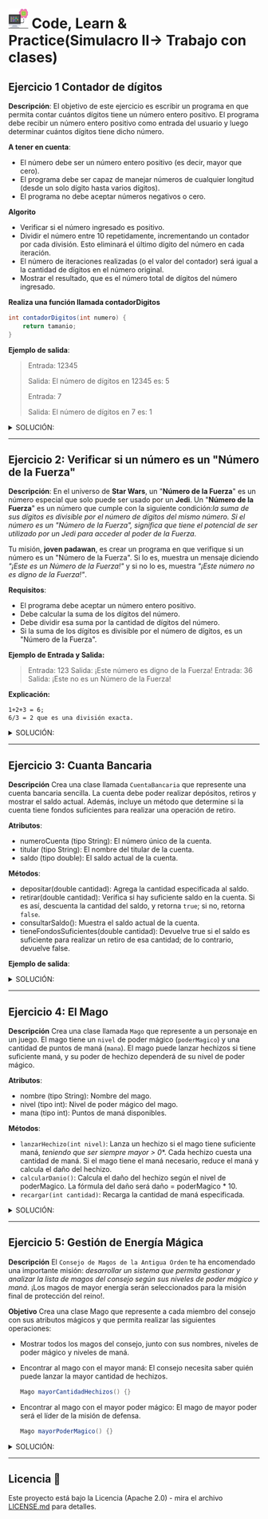 # <img src=../../../../../images/computer.png width="40"> Code, Learn & Practice(Simulacro II-> Trabajo con clases)

## Ejercicio 1 Contador de dígitos

**Descripción**: El objetivo de este ejercicio es escribir un programa en que permita contar cuántos dígitos tiene un número entero positivo. El programa debe recibir un número entero positivo como entrada del usuario y luego determinar cuántos dígitos tiene dicho número.

**A tener en cuenta**:

- El número debe ser un número entero positivo (es decir, mayor que cero).
- El programa debe ser capaz de manejar números de cualquier longitud (desde un solo dígito hasta varios dígitos).
- El programa no debe aceptar números negativos o cero.

**Algorito**
- Verificar si el número ingresado es positivo.
- Dividir el número entre 10 repetidamente, incrementando un contador por cada división. Esto eliminará el último dígito del número en cada iteración.
- El número de iteraciones realizadas (o el valor del contador) será igual a la cantidad de dígitos en el número original.
- Mostrar el resultado, que es el número total de dígitos del número ingresado.

**Realiza una función llamada contadorDigitos**

```java
int contadorDigitos(int numero) {
    return tamanio;
}
```

**Ejemplo de salida**:

> Entrada: 12345
>
> Salida: El número de dígitos en 12345 es: 5
>
> Entrada: 7
>
> Salida: El número de dígitos en 7 es: 1

<details>
  <summary>SOLUCIÓN:</summary>
  
```java
public class Ejercicio1 {
    public static void main(String[] args) {
    
    System.out.println("NUmero caracteres:"+contadorDigitos(555));    
    }

    /**
     * Funcion que cuenta el numero de digitos
     * @return
     */
    static int contadorDigitos(Integer numero){
        if(numero==null || numero<1){
            return 0;
        }
        return String.valueOf(numero).length();
    }
}
```

</details>  

---

## Ejercicio 2: Verificar si un número es un "Número de la Fuerza"

**Descripción**: En el universo de **Star Wars**, un "**Número de la Fuerza**" es un número especial que solo puede ser usado por un **Jedi**. Un "**Número de la Fuerza**" es un número que cumple con la siguiente condición:*la suma de sus dígitos es divisible por el número de dígitos del mismo número. Si el número es un "Número de la Fuerza", significa que tiene el potencial de ser utilizado por un Jedi para acceder al poder de la Fuerza*.

Tu misión, **joven padawan**, es crear un programa en que verifique si un número es un "Número de la Fuerza". Si lo es, muestra un mensaje diciendo *"¡Este es un Número de la Fuerza!"* y si no lo es, muestra *"¡Este número no es digno de la Fuerza!"*.

**Requisitos**:

- El programa debe aceptar un número entero positivo.
- Debe calcular la suma de los dígitos del número.
- Debe dividir esa suma por la cantidad de dígitos del número.
- Si la suma de los dígitos es divisible por el número de dígitos, es un "Número de la Fuerza".

**Ejemplo de Entrada y Salida:**

>Entrada: 123
>Salida: ¡Este número es digno de la Fuerza!
>Entrada: 36
>Salida: ¡Este no es un Número de la Fuerza!


**Explicación:**

```code
1+2+3 = 6;
6/3 = 2 que es una división exacta.
```

<details>
  <summary>SOLUCIÓN:</summary>
  
```java
    public static void main(String[] args) {
        int numero = 123;

        if (isNumeroFuerza(numero)) {
            System.out.println("Este numero es digo de la fuerza");
        } else {
            System.out.println("Este numero NO es digo de la fuerza");
        }
        

    }
    static boolean isNumeroFuerza(Integer numero){
        if(numero==null || numero<1){
            return false;
        }
        int tamanio = String.valueOf(numero).length();
        int suma=0;
        for(int i=0; i<tamanio;i++){
            int digito = String.valueOf(numero).charAt(i);
            suma += digito;
        }
        int resto = suma%tamanio;
        if (resto==0){
            return true;
        }
        return false;
    }
```

</details>  

---

## Ejercicio 3: Cuanta Bancaria

**Descripción**
Crea una clase llamada `CuentaBancaria` que represente una cuenta bancaria sencilla. La cuenta debe poder realizar depósitos, retiros y mostrar el saldo actual. Además, incluye un método que determine si la cuenta tiene fondos suficientes para realizar una operación de retiro.

**Atributos**:

- numeroCuenta (tipo String): El número único de la cuenta.
- titular (tipo String): El nombre del titular de la cuenta.
- saldo (tipo double): El saldo actual de la cuenta.

**Métodos**:

- depositar(double cantidad): Agrega la cantidad especificada al saldo.
- retirar(double cantidad): Verifica si hay suficiente saldo en la cuenta. Si es así, descuenta la cantidad del saldo, y retorna `true`; si no, retorna `false`.
- consultarSaldo(): Muestra el saldo actual de la cuenta.
- tieneFondosSuficientes(double cantidad): Devuelve true si el saldo es suficiente para realizar un retiro de esa cantidad; de lo contrario, devuelve false.

**Ejemplo de salida**:

<details>
  <summary>SOLUCIÓN:</summary>
  
```java
//REALIAZADO ANTERIORMENTE
```

</details>  

---

## Ejercicio 4: El Mago

**Descripción**
Crea una clase llamada `Mago` que represente a un personaje en un juego. El mago tiene un `nivel` de poder mágico (`poderMagico`) y una cantidad de puntos de maná (`mana`). El mago puede lanzar hechizos si tiene suficiente maná, y su poder de hechizo dependerá de su nivel de poder mágico.

**Atributos**:

- nombre (tipo String): Nombre del mago.
- nivel (tipo int): Nivel de poder mágico del mago.
- mana (tipo int): Puntos de maná disponibles.

**Métodos**:

- `lanzarHechizo(int nivel)`: Lanza un hechizo si el mago tiene suficiente maná, *teniendo que ser siempre mayor > 0**. Cada hechizo cuesta una cantidad de maná. Si el mago tiene el maná necesario, reduce el maná y calcula el daño del hechizo.
- `calcularDanio()`: Calcula el daño del hechizo según el nivel de poderMagico. La fórmula del daño será daño = poderMagico * 10.
- `recargar(int cantidad)`: Recarga la cantidad de maná especificada.


<details>
  <summary>SOLUCIÓN:</summary>
  
```java
public class Mago {
    private String nombre;
    private int nivel;
    private int mana;

    /**
     * Constructor por defecto
     */
    public Mago(){}

    /**
     * Contructor con propiedades
     * @param nombre
     * @param nivel
     * @param mana
     */
    public Mago(String nombre, int nivel, int mana) {
        this.nombre = nombre;
        this.nivel = nivel;
        this.mana = mana;
    }
    

    public String getNombre() {
        return this.nombre;
    }

    public void setNombre(String nombre) {
        this.nombre = nombre;
    }

    public int getNivel() {
        return this.nivel;
    }

    public void setNivel(int nivel) {
        this.nivel = nivel;
    }

    public int getMana() {
        return this.mana;
    }

    public void setMana(int mana) {
        this.mana = mana;
    }

    @Override
    public String toString() {
        return "{" +
            " nombre='" + getNombre() + "'" +
            ", nivel='" + getNivel() + "'" +
            ", mana='" + getMana() + "'" +
            "}";
    }
    

    @Override
    public boolean equals(Object o) {
        if (o == this)
            return true;
        if (!(o instanceof Mago)) {
            return false;
        }
        Mago mago = (Mago) o;
        return Objects.equals(nombre, mago.nombre);
    }

    @Override
    public int hashCode() {
        return Objects.hash(nombre, nivel, mana);
    }
    /**
     * 
     * @param valor a restar
     * @return
     */
    public boolean lanzarHechizo(int valor) {
        if((this.mana - valor) > 0){
            this.mana -= valor;
            return true;
        }
        return false;
    }

    public int calcularDanio(){
        return this.nivel*10;
    }

    public void recargar(int cantidad) {
        this.mana += cantidad;
    }
```

</details>  

---

## Ejercicio 5: Gestión de Energía Mágica

**Descripción**
El `Consejo de Magos de la Antigua Orden` te ha encomendado una importante misión: *desarrollar un sistema que permita gestionar y analizar la lista de magos del consejo según sus niveles de poder mágico y maná*. ¡Los magos de mayor energía serán seleccionados para la misión final de protección del reino!.

**Objetivo**
Crea una clase Mago que represente a cada miembro del consejo con sus atributos mágicos y que permita realizar las siguientes operaciones:

- Mostrar todos los magos del consejo, junto con sus nombres, niveles de poder mágico y niveles de maná.
- Encontrar al mago con el mayor maná: El consejo necesita saber quién puede lanzar la mayor cantidad de hechizos.
  
  ```java
  Mago mayorCantidadHechizos() {}
  ```

- Encontrar al mago con el mayor poder mágico: El mago de mayor poder será el líder de la misión de defensa.


  ```java
  Mago mayorPoderMagico() {}
  ```



<details>
  <summary>SOLUCIÓN:</summary>
  
```java
public class Consejo {
    private Mago[] magos;
    private int totalMagos = 0;
    public Consejo() {
        this.magos = new Mago[10];
    }
    public Consejo(int numeroMagos) {
        this.magos = new Mago[numeroMagos];
    }

    public boolean agregarMago(Mago mago) {
        if (mago == null) {
            return false;
        } 
        if (totalMagos >= magos.length) {
            return false;
        }
        magos[totalMagos] = mago;
        totalMagos++;
        return true;
    }

    public boolean eliminarMago() {
         
        if (totalMagos == 0) {
            return false;
        }
        magos[totalMagos-1] = null;
        totalMagos--;
        return true;
    }
```

</details>  

---


## Licencia 📄

Este proyecto está bajo la Licencia (Apache 2.0) - mira el archivo [LICENSE.md]([../../../LICENSE.md](https://github.com/jpexposito/code-learn-practice/blob/main/LICENSE)) para detalles.
